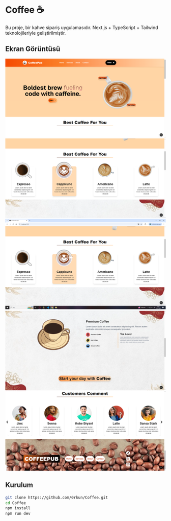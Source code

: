 # Coffee ☕️

Bu proje, bir kahve sipariş uygulamasıdır. Next.js + TypeScript + Tailwind teknolojileriyle geliştirilmiştir.

## Ekran Görüntüsü

![Ekran Görüntüsü](./public/screenshots1.png)
![Ekran Görüntüsü](./public/screenshots2.png)
![Ekran Görüntüsü](./public/screenshots3.png)
![Ekran Görüntüsü](./public/screenshots4.png)
![Ekran Görüntüsü](./public/screenshots5.png)

## Kurulum

```bash
git clone https://github.com/0rkun/Coffee.git
cd Coffee
npm install
npm run dev
```
